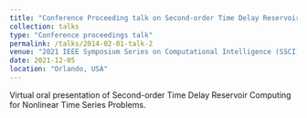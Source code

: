 ```yaml
---
title: "Conference Proceeding talk on Second-order Time Delay Reservoir Computing for Nonlinear Time Series Problems"
collection: talks
type: "Conference proceedings talk"
permalink: /talks/2014-02-01-talk-2
venue: "2021 IEEE Symposium Series on Computational Intelligence (SSCI)"
date: 2021-12-05
location: "Orlando, USA"
---
```


Virtual oral presentation of Second-order Time Delay Reservoir Computing for Nonlinear Time Series Problems.


